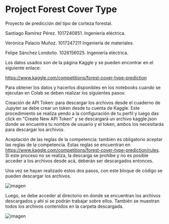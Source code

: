 # Project Forest Cover Type
Proyecto de predicción del tipo de corteza forestal.

Santiago Ramírez Pérez.
1017240851.
Ingeniería eléctrica.

Verónica Palacio Muñoz.
1017247211
Ingeniería de materiales.

Felipe Sánchez Londoño.
1026156025.
Ingeniería eléctrica.

Los datos usados son de la página Kaggle y se pueden encontrar en el siguiente enlace:

https://www.kaggle.com/competitions/forest-cover-type-prediction

Para obtener los datos y hacerlos disponibles en los notebooks cuando se ejecutan en Colab se deben realizar los siguientes pasos:

Creación de API Token: para descargar los archivos desde el cuaderno de Jupyter se debe crear un token desde tu cuenta de Kaggle. Este procedimiento se realiza yendo a la configuración de tu perfil y luego das click en "Create New API Token" y se descargará un archivo kaggle.json donde se encuentra tu nombre de usuario y el token, ambos los necesitarás para descargar los archivos.

Aceptación de las reglas de la competencia: también es obligatorio aceptar las reglas de la competencia. Estas reglas se encuentran en https://www.kaggle.com/competitions/forest-cover-type-prediction/rules. Si este proceso no se realiza, la descarga se prohíbe y no es posible acceder a los archivos desde acá, deberán ser descargados entonces.

Una vez se hayan realizado estos dos pasos, con este bloque de código se pueden descargar los archivos.

![imagen](https://user-images.githubusercontent.com/77732857/177428440-e96f1ac7-e890-47eb-be14-6eaaf8d50a88.png)


Luego, se debe acceder al directorio en donde se encuentran los archivos descargados y ahí si se podrán trabajar sobre ellos. También se muestran todos los archivos contenidos en la carpeta descargada.

![imagen](https://user-images.githubusercontent.com/77732857/177428616-02f1f109-f593-4354-aff1-4427eb0c7fbc.png)
